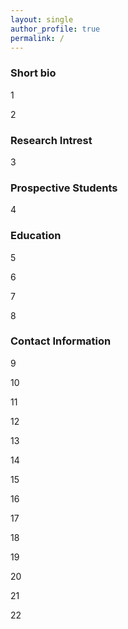 ```yaml
---
layout: single
author_profile: true
permalink: /
---
```


### Short bio

1

2

### Research Intrest

3

### Prospective Students

4

### Education

5

6

7

8

### Contact Information 

9

10

11

12

13

14

15 

16
 
17 

18 

19 

20

21

22

